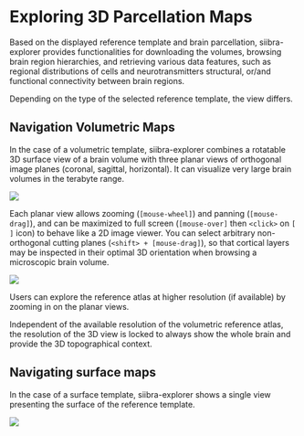 # Exploring 3D Parcellation Maps

Based on the displayed reference template and brain parcellation, siibra-explorer provides functionalities for downloading the volumes, browsing brain region hierarchies, and retrieving various data features, such as regional distributions of cells and neurotransmitters structural, or/and functional connectivity between brain regions. 

Depending on the type of the selected reference template, the view differs.

## Navigation Volumetric Maps

In the case of a volumetric template, siibra-explorer combines a rotatable 3D surface view of a brain volume with three planar views of orthogonal image planes (coronal, sagittal, horizontal). It can visualize very large brain volumes in the terabyte range.

![](https://data-proxy.ebrains.eu/api/v1/buckets/reference-atlas-data/static/julichbrain_bigbrain_4panel.png)

Each planar view allows zooming (`[mouse-wheel]`) and panning (`[mouse-drag]`), and can be maximized to full screen (`[mouse-over]` then `<click>` on `[ ]` icon) to behave like a 2D image viewer. You can select arbitrary non-orthogonal cutting planes (`<shift> + [mouse-drag]`), so that cortical layers may be inspected in their optimal 3D orientation when browsing a microscopic brain volume.

![](https://data-proxy.ebrains.eu/api/v1/buckets/reference-atlas-data/static/julichbrain_bigbrain_coronal.png)

Users can explore the reference atlas at higher resolution (if available) by zooming in on the planar views.

Independent of the available resolution of the volumetric reference atlas, the resolution of the 3D view is locked to always show the whole brain and provide the 3D topographical context. 

## Navigating surface maps

In the case of a surface template, siibra-explorer shows a single view presenting the surface of the reference template.

![](https://data-proxy.ebrains.eu/api/v1/buckets/reference-atlas-data/static/julichbrain_fsaverage.png)

